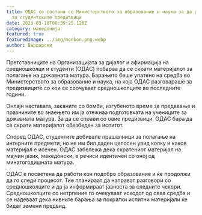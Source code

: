 ```yaml
---
title: ОДАС се состана со Министерството за образование и наука за да разговара
  за студентските предизвици
date: 2023-03-18T00:39:25.126Z
category: македонија
featured: true
featuredImage: ../img/monbon.png.webp
author: Вардарски
---
```


Претставниците на Организацијата за дијалог и афирмација на средношколци и студенти (ОДАС) побараа да се скрати материјалот за полагање на државната матура. Барањето беше упатено на средба во Министерството за образование и наука, на која ОДАС разговараше за предизвиците со кои се соочуваат средношколците во последните години.

Онлајн наставата, заканите со бомби, изгубеното време за предавање и празнините во знаењето им ја отежнаа подготовката на учениците за државната матура. За да се справи со овие предизвици, ОДАС бара да се скрати материјалот обезбеден за испитот.

Според ОДАС, студентите добивале прашалници за полагање на интерните предмети, но не им бил даден целосен увид колку и каков материјал е исечен. ОДАС забележа дека скратениот материјал на мајчин јазик, македонски, е речиси идентичен со оној од минатогодишната матура.

ОДАС е посветена да работи кон подобро образование и ќе продолжи да го следи процесот. Тие планираат да направат разговори со средношколците и да ја информираат јавноста за следните чекори. Средношколците со нетрпение го очекуваат исходот од оваа средба и се надеваат дека нивните барања за пократки испитни материјали ќе бидат земени предвид.
